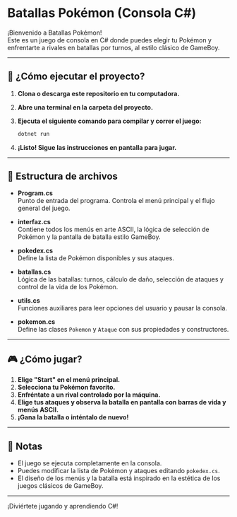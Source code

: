 # Batallas Pokémon (Consola C#)

¡Bienvenido a Batallas Pokémon!  
Este es un juego de consola en C# donde puedes elegir tu Pokémon y enfrentarte a rivales en batallas por turnos, al estilo clásico de GameBoy.

---

## 🚀 ¿Cómo ejecutar el proyecto?

1. **Clona o descarga este repositorio en tu computadora.**

2. **Abre una terminal en la carpeta del proyecto.**

3. **Ejecuta el siguiente comando para compilar y correr el juego:**
   ```sh
   dotnet run
   ```

4. **¡Listo! Sigue las instrucciones en pantalla para jugar.**

---

## 📁 Estructura de archivos

- **Program.cs**  
  Punto de entrada del programa. Controla el menú principal y el flujo general del juego.

- **interfaz.cs**  
  Contiene todos los menús en arte ASCII, la lógica de selección de Pokémon y la pantalla de batalla estilo GameBoy.

- **pokedex.cs**  
  Define la lista de Pokémon disponibles y sus ataques.

- **batallas.cs**  
  Lógica de las batallas: turnos, cálculo de daño, selección de ataques y control de la vida de los Pokémon.

- **utils.cs**  
  Funciones auxiliares para leer opciones del usuario y pausar la consola.

- **pokemon.cs**  
  Define las clases `Pokemon` y `Ataque` con sus propiedades y constructores.

---

## 🎮 ¿Cómo jugar?

1. **Elige "Start" en el menú principal.**
2. **Selecciona tu Pokémon favorito.**
3. **Enfréntate a un rival controlado por la máquina.**
4. **Elige tus ataques y observa la batalla en pantalla con barras de vida y menús ASCII.**
5. **¡Gana la batalla o inténtalo de nuevo!**

---

## 📝 Notas

- El juego se ejecuta completamente en la consola.
- Puedes modificar la lista de Pokémon y ataques editando `pokedex.cs`.
- El diseño de los menús y la batalla está inspirado en la estética de los juegos clásicos de GameBoy.

---

¡Diviértete jugando y aprendiendo C#!